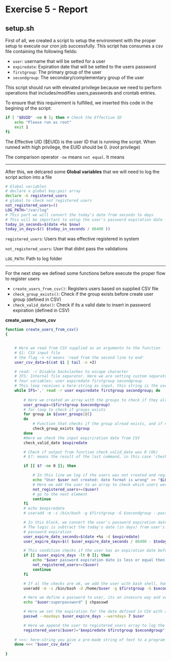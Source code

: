 # Exercise 5 - Report

## setup.sh

First of all, we created a script to setup the environment with the proper setup to execute our cron job successfully. This script has consumes a csv file containing the following fields:

- `user`: username that will be setted for a user
- `expiredate`: Expiration date that will be setted to the users password
- `firstgroup`: The primary group of the user
- `secondgroup`: The secondary/complementary group of the user

This script should run with elevated privilege because we need to perform operations that includes/modifies users,passwords and crontab entries.

To ensure that this requirement is fulfilled, we inserted this code in the begining of the script:

```bash
if [ "$EUID" -ne 0 ]; then # Check the Effective ID 
    echo "Please run as root"
    exit 1
fi
```
The Effective UID ($EUID) is the user ID that is running the script. When runned with high privilege, the EUID should be 0. (root privilege)

The comparison operator `-ne` means `not equal`. It means 


---

After this, we delcared some **Global variables** that we will need to log the script action into a file

```bash
# Global variables
# declare a global key:pair array
declare -A registered_users
# global to check not registered users
not_registered_users=()
LOG_PATH="/var/log"
# This part we will convert the today's date from seconds to days
# This will be important to setup the user's password expiration date
today_in_seconds=$(date +%s $now)
today_in_days=$(( $today_in_seconds / 86400 ))
```

`registered_users`: Users that was effective registered in system

`not_registered_users`: User that didnt pass the validations

`LOG_PATH`: Path to log folder

---

For the next step we defined some functions before execute the proper flow to register users

- `create_users_from_csv()`: Registers users based on supplied CSV file
- `check_group_exists()`:  Check if the group exists before create user group (defined in CSV)
- `check_valid_date()`: Check if its a valid date to insert in password expiration (defined in CSV)

**create_users_from_csv**

```bash
function create_users_from_csv()
{


    # Here we read from CSV supplied as an argumento to the function
    # $1: CSV input file
    # the flag -n +2 means 'read from the second line to end'
    user_csv_data=$(cat $1 | tail -n +2)

    # read: -r Disable backslashes to escape character
    # IFS: Internal file separator. Here we are setting custom separator in order to set the 
    # four variables: user expiredate firstgroup secondgroup
    # This loop receives a here-string as input, this string is the user_csv_data
    while IFS=',' read -r user expiredate firstgroup secondgroup; do
        
        # Here we created an array with the groups to check if they already exists
        user_groups=($firstgroup $secondgroup)
        # for loop to check if groups exists
        for group in ${user_groups[@]}
        do
            # Function that checks if the group alread exists, and if not, create the group
            check_group_exists $group
        done
        #Here we check the input expiriration date from CSV
        check_valid_date $expiredate

        # Check if output from function check_valid_date was 0 (Ok)
        # $?: means the result of the last command, in this case 'check_valid_date'

        if [[ $? -ne 0 ]]; then

            # In this line we log if the users was not created and register it into a log
            echo "User $user not created: date format is wrong" >> "$LOG_PATH/setup_users.log"
            # Here we add the user to an array to check which users were not registered
            not_registered_users+=($user)
            # go to the next element
            continue
        fi
        # echo $expiredate
        # useradd -m -s /bin/bash -g $firstgroup -G $secondgroup --password $(openssl rand -base64 12) $user

        # In this block, we convert the user's password expiration date from string to seconds and after this, days
        # The logic is subtract the today's date (in days) from user's expiration date (in days) to set it in 
        # password expiration 
        user_expire_date_seconds=$(date +%s -d $expiredate)
        user_expire_days=$(( $user_expire_date_seconds / 86400 - $today_in_days ))

        # This condition checks if the user has an expiration date before the today's date
        if [[ $user_expire_days -lt 0 ]]; then
            echo "$user password expiration date is less or equal then todays date" >> "$LOG_PATH/setup_users.log"
            not_registered_users+=($user)
            continue
        fi

        # If al the checks are ok, we add the user with bash shell, home directory, first and secondary groups
        useradd -m -s /bin/bash -d /home/$user -g $firstgroup -G $secondgroup $user

        # Here we define a password to user, its an insecure way and very weak password, but it is just for demonstration purposes
        echo "$user:superpassword" | chpasswd

        # Here we set the expiration for the date defined in CSV with an warning 7 days before expire
        passwd --maxdays $user_expire_days --warndays 7 $user

        # Here we append the user to registered_users array to log the information 
        registered_users[$user]="$expiredate $firstgroup $secondgroup"
        
    # <<<: here-string you give a pre-made string of text to a program
    done <<< "$user_csv_data"
    
}
```
